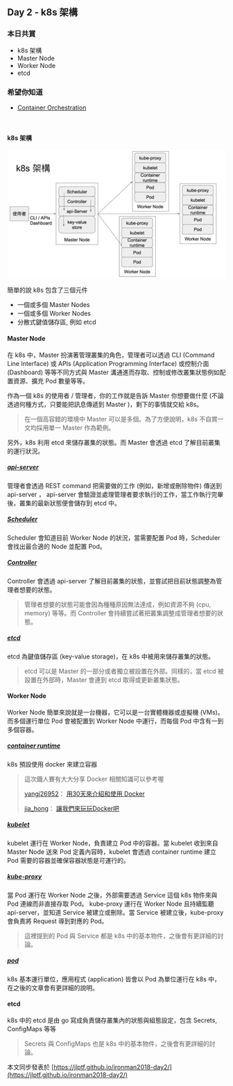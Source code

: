 ## Day 2 - k8s 架構

### 本日共賞

* k8s 架構
* Master Node
* Worker Node
* etcd

### 希望你知道

* [Container Orchestration](https://ithelp.ithome.com.tw/articles/10192193)

<br/>

#### k8s 架構

![](day2_1.png)

簡單的說 k8s 包含了三個元件

* 一個或多個 Master Nodes
* 一個或多個 Worker Nodes
* 分散式鍵值儲存區, 例如 etcd

#### Master Node

在 k8s 中，Master 扮演著管理叢集的角色，管理者可以透過 CLI (Command Line Interface) 或 APIs (Application Programming Interface) 或控制介面 (Dashboard) 等等不同方式與 Master 溝通進而存取、控制或修改叢集狀態例如配置資源、擴充 Pod 數量等等。

作為一個 k8s 的使用者 / 管理者，你的工作就是告訴 Master 你想要做什麼 (不論透過何種方式，只要能把訊息傳遞到 Master )，剩下的事情就交給 k8s。

>在一個高容錯的環境中 Master 可以是多個。為了方便說明，k8s 不自賞一文均採用單一 Master 作為範例。

另外，k8s 利用 etcd 來儲存叢集的狀態。而 Master 會透過 etcd 了解目前叢集的運行狀況。

##### <u>api-server</u>

管理者會透過 REST command 把需要做的工作 (例如，新增或刪除物件) 傳送到 api-server ， api-server 會驗證並處理管理者要求執行的工作，當工作執行完畢後，叢集的最新狀態便會儲存到 etcd 中。

##### <u>Scheduler</u>

Scheduler 會知道目前 Worker Node 的狀況，當需要配置 Pod 時，Scheduler 會找出最合適的 Node 並配置 Pod。

##### <u>Controller</u>

Controller 會透過 api-server 了解目前叢集的狀態，並嘗試把目前狀態調整為管理者想要的狀態。

>管理者想要的狀態可能會因為種種原因無法達成，例如資源不夠 (cpu, memory) 等等。而 Controller 會持續嘗試著把叢集調整成管理者想要的狀態。

##### <u>etcd</u>

etcd 為鍵值儲存區 (key-value storage)，在 k8s 中被用來儲存叢集的狀態。

>etcd 可以是 Master 的一部分或者獨立被設置在外部。同樣的，當 etcd 被設置在外部時，Master 會連到 etcd 取得或更新叢集狀態。

#### Worker Node

Worker Node 簡單來說就是一台機器，它可以是一台實體機器或虛擬機 (VMs)。而多個運行單位 Pod 會被配置到 Worker Node 中運行，而每個 Pod 中含有一到多個容器。

##### <u>container runtime</u>

k8s 預設使用 docker 來建立容器

> 這次鐵人賽有大大分享 Docker 相關知識可以參考喔
> 
> [yangj26952](https://ithelp.ithome.com.tw/users/20103456/profile)： [用30天來介紹和使用 Docker](https://ithelp.ithome.com.tw/users/20103456/ironman/1320)
>
> [jia_hong](https://ithelp.ithome.com.tw/users/20107537/profile)： [讓我們來玩玩Docker吧](https://ithelp.ithome.com.tw/users/20107537/ironman/1417)

##### <u>kubelet</u>

kubelet 運行在 Worker Node，負責建立 Pod 中的容器。當 kubelet 收到來自 Master Node 送來 Pod 定義內容時，kubelet 會透過 container runtime 建立 Pod 需要的容器並確保容器狀態是可運行的。

##### <u>kube-proxy</u>

當 Pod 運行在 Worker Node 之後，外部需要透過 Service 這個 k8s 物件來與 Pod 連線而非直接存取 Pod。
kube-proxy 運行在 Worker Node 且持續監聽 api-server，並知道 Service 被建立或刪除。當 Service 被建立後，kube-proxy 會負責將 Request 導到對應的 Pod。

> 這裡提到的 Pod 與 Service 都是 k8s 中的基本物件，之後會有更詳細的討論。

##### <u>pod</u>

k8s 基本運行單位，應用程式 (application) 皆會以 Pod 為單位運行在 k8s 中，在之後的文章會有更詳細的說明。

#### etcd

k8s 中的 etcd 是由 go 寫成負責儲存叢集內的狀態與組態設定，包含 Secrets, ConfigMaps 等等

> Secrets 與 ConfigMaps 也是 k8s 中的基本物件，之後會有更詳細的討論。


本文同步發表於 [https://jlptf.github.io/ironman2018-day2/](https://jlptf.github.io/ironman2018-day2/)
